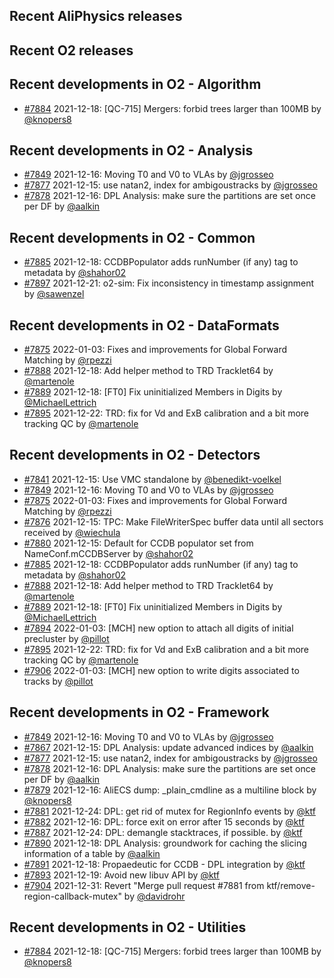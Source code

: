 ## Recent AliPhysics releases
## Recent O2 releases
## Recent developments in O2 - Algorithm
- [\#7884](https://github.com/AliceO2Group/AliceO2/pull/7884) 2021-12-18: [QC-715] Mergers: forbid trees larger than 100MB by [@knopers8](https://github.com/knopers8)
## Recent developments in O2 - Analysis
- [\#7849](https://github.com/AliceO2Group/AliceO2/pull/7849) 2021-12-16: Moving T0 and V0 to VLAs by [@jgrosseo](https://github.com/jgrosseo)
- [\#7877](https://github.com/AliceO2Group/AliceO2/pull/7877) 2021-12-15: use natan2, index for ambigoustracks by [@jgrosseo](https://github.com/jgrosseo)
- [\#7878](https://github.com/AliceO2Group/AliceO2/pull/7878) 2021-12-16: DPL Analysis: make sure the partitions are set once per DF by [@aalkin](https://github.com/aalkin)
## Recent developments in O2 - Common
- [\#7885](https://github.com/AliceO2Group/AliceO2/pull/7885) 2021-12-18: CCDBPopulator adds runNumber (if any) tag to metadata by [@shahor02](https://github.com/shahor02)
- [\#7897](https://github.com/AliceO2Group/AliceO2/pull/7897) 2021-12-21: o2-sim: Fix inconsistency in timestamp assignment by [@sawenzel](https://github.com/sawenzel)
## Recent developments in O2 - DataFormats
- [\#7875](https://github.com/AliceO2Group/AliceO2/pull/7875) 2022-01-03: Fixes and improvements for Global Forward Matching by [@rpezzi](https://github.com/rpezzi)
- [\#7888](https://github.com/AliceO2Group/AliceO2/pull/7888) 2021-12-18: Add helper method to TRD Tracklet64 by [@martenole](https://github.com/martenole)
- [\#7889](https://github.com/AliceO2Group/AliceO2/pull/7889) 2021-12-18: [FT0] Fix uninitialized Members in Digits by [@MichaelLettrich](https://github.com/MichaelLettrich)
- [\#7895](https://github.com/AliceO2Group/AliceO2/pull/7895) 2021-12-22: TRD: fix for Vd and ExB calibration and a bit more tracking QC by [@martenole](https://github.com/martenole)
## Recent developments in O2 - Detectors
- [\#7841](https://github.com/AliceO2Group/AliceO2/pull/7841) 2021-12-15: Use VMC standalone by [@benedikt-voelkel](https://github.com/benedikt-voelkel)
- [\#7849](https://github.com/AliceO2Group/AliceO2/pull/7849) 2021-12-16: Moving T0 and V0 to VLAs by [@jgrosseo](https://github.com/jgrosseo)
- [\#7875](https://github.com/AliceO2Group/AliceO2/pull/7875) 2022-01-03: Fixes and improvements for Global Forward Matching by [@rpezzi](https://github.com/rpezzi)
- [\#7876](https://github.com/AliceO2Group/AliceO2/pull/7876) 2021-12-15: TPC: Make FileWriterSpec buffer data until all sectors received by [@wiechula](https://github.com/wiechula)
- [\#7880](https://github.com/AliceO2Group/AliceO2/pull/7880) 2021-12-15: Default for CCDB populator set from NameConf.mCCDBServer by [@shahor02](https://github.com/shahor02)
- [\#7885](https://github.com/AliceO2Group/AliceO2/pull/7885) 2021-12-18: CCDBPopulator adds runNumber (if any) tag to metadata by [@shahor02](https://github.com/shahor02)
- [\#7888](https://github.com/AliceO2Group/AliceO2/pull/7888) 2021-12-18: Add helper method to TRD Tracklet64 by [@martenole](https://github.com/martenole)
- [\#7889](https://github.com/AliceO2Group/AliceO2/pull/7889) 2021-12-18: [FT0] Fix uninitialized Members in Digits by [@MichaelLettrich](https://github.com/MichaelLettrich)
- [\#7894](https://github.com/AliceO2Group/AliceO2/pull/7894) 2022-01-03: [MCH] new option to attach all digits of initial precluster by [@pillot](https://github.com/pillot)
- [\#7895](https://github.com/AliceO2Group/AliceO2/pull/7895) 2021-12-22: TRD: fix for Vd and ExB calibration and a bit more tracking QC by [@martenole](https://github.com/martenole)
- [\#7906](https://github.com/AliceO2Group/AliceO2/pull/7906) 2022-01-03: [MCH] new option to write digits associated to tracks by [@pillot](https://github.com/pillot)
## Recent developments in O2 - Framework
- [\#7849](https://github.com/AliceO2Group/AliceO2/pull/7849) 2021-12-16: Moving T0 and V0 to VLAs by [@jgrosseo](https://github.com/jgrosseo)
- [\#7867](https://github.com/AliceO2Group/AliceO2/pull/7867) 2021-12-15: DPL Analysis: update advanced indices by [@aalkin](https://github.com/aalkin)
- [\#7877](https://github.com/AliceO2Group/AliceO2/pull/7877) 2021-12-15: use natan2, index for ambigoustracks by [@jgrosseo](https://github.com/jgrosseo)
- [\#7878](https://github.com/AliceO2Group/AliceO2/pull/7878) 2021-12-16: DPL Analysis: make sure the partitions are set once per DF by [@aalkin](https://github.com/aalkin)
- [\#7879](https://github.com/AliceO2Group/AliceO2/pull/7879) 2021-12-16: AliECS dump: _plain_cmdline as a multiline block by [@knopers8](https://github.com/knopers8)
- [\#7881](https://github.com/AliceO2Group/AliceO2/pull/7881) 2021-12-24: DPL: get rid of mutex for RegionInfo events by [@ktf](https://github.com/ktf)
- [\#7882](https://github.com/AliceO2Group/AliceO2/pull/7882) 2021-12-16: DPL: force exit on error after 15 seconds by [@ktf](https://github.com/ktf)
- [\#7887](https://github.com/AliceO2Group/AliceO2/pull/7887) 2021-12-24: DPL: demangle stacktraces, if possible. by [@ktf](https://github.com/ktf)
- [\#7890](https://github.com/AliceO2Group/AliceO2/pull/7890) 2021-12-18: DPL Analysis: groundwork for caching the slicing information of a table by [@aalkin](https://github.com/aalkin)
- [\#7891](https://github.com/AliceO2Group/AliceO2/pull/7891) 2021-12-18: Propaedeutic for CCDB - DPL integration by [@ktf](https://github.com/ktf)
- [\#7893](https://github.com/AliceO2Group/AliceO2/pull/7893) 2021-12-19: Avoid new libuv API by [@ktf](https://github.com/ktf)
- [\#7904](https://github.com/AliceO2Group/AliceO2/pull/7904) 2021-12-31: Revert "Merge pull request #7881 from ktf/remove-region-callback-mutex" by [@davidrohr](https://github.com/davidrohr)
## Recent developments in O2 - Utilities
- [\#7884](https://github.com/AliceO2Group/AliceO2/pull/7884) 2021-12-18: [QC-715] Mergers: forbid trees larger than 100MB by [@knopers8](https://github.com/knopers8)

